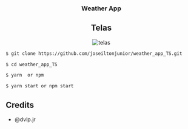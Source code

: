 
<h3 align="center">Weather App</h3>

<h2 align="center">Telas</h2>
<p align="center">
  <img src="https://i.ibb.co/2W835Dt/Design-sem-nome.png" alt="telas" border="0">
</p>


```sh
$ git clone https://github.com/joseiltonjunior/weather_app_TS.git

$ cd weather_app_TS

$ yarn  or npm

$ yarn start or npm start
```

## Credits

- @dvlp.jr
